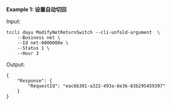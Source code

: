 **Example 1: 设置自动切回**



Input: 

```
tccli dayu ModifyNetReturnSwitch --cli-unfold-argument  \
    --Business net \
    --Id net-0000000e \
    --Status 1 \
    --Hour 3
```

Output: 
```
{
    "Response": {
        "RequestId": "eac6b301-a322-493a-8e36-83b295459397"
    }
}
```

